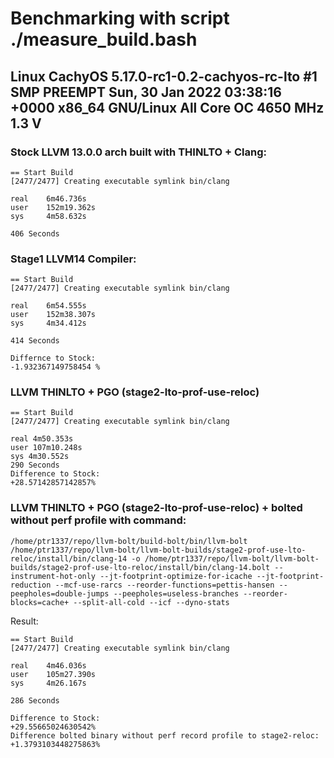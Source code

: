 # Benchmarking with script ./measure_build.bash

## Linux CachyOS 5.17.0-rc1-0.2-cachyos-rc-lto #1 SMP PREEMPT Sun, 30 Jan 2022 03:38:16 +0000 x86_64 GNU/Linux All Core OC 4650 MHz 1.3 V

### Stock LLVM 13.0.0 arch built with THINLTO + Clang:

```
== Start Build
[2477/2477] Creating executable symlink bin/clang

real    6m46.736s
user    152m19.362s
sys     4m58.632s

406 Seconds
```

### Stage1 LLVM14 Compiler:

```
== Start Build
[2477/2477] Creating executable symlink bin/clang

real    6m54.555s
user    152m38.307s
sys     4m34.412s

414 Seconds

Differnce to Stock:
-1.932367149758454 %
```

### LLVM THINLTO + PGO (stage2-lto-prof-use-reloc)

```
== Start Build
[2477/2477] Creating executable symlink bin/clang

real 4m50.353s
user 107m10.248s
sys 4m30.552s
290 Seconds
Difference to Stock:
+28.57142857142857%
```

### LLVM THINLTO + PGO (stage2-lto-prof-use-reloc) + bolted without perf profile with command:

```
/home/ptr1337/repo/llvm-bolt/build-bolt/bin/llvm-bolt /home/ptr1337/repo/llvm-bolt/llvm-bolt-builds/stage2-prof-use-lto-reloc/install/bin/clang-14 -o /home/ptr1337/repo/llvm-bolt/llvm-bolt-builds/stage2-prof-use-lto-reloc/install/bin/clang-14.bolt --instrument-hot-only --jt-footprint-optimize-for-icache --jt-footprint-reduction --mcf-use-rarcs --reorder-functions=pettis-hansen --peepholes=double-jumps --peepholes=useless-branches --reorder-blocks=cache+ --split-all-cold --icf --dyno-stats
```

Result:

```
== Start Build
[2477/2477] Creating executable symlink bin/clang

real    4m46.036s
user    105m27.390s
sys     4m26.167s

286 Seconds

Difference to Stock:
+29.55665024630542%
Difference bolted binary without perf record profile to stage2-reloc:
+1.3793103448275863%
```
